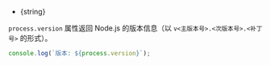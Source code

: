 <!-- YAML
added: v0.1.3
-->

* {string}

`process.version` 属性返回 Node.js 的版本信息（以 `v<主版本号>.<次版本号>.<补丁号>` 的形式）。

```js
console.log(`版本: ${process.version}`);
```

